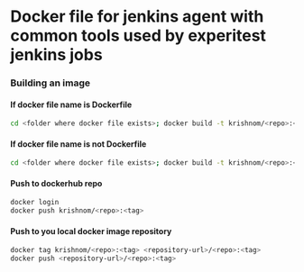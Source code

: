 # Docker file for jenkins agent with common tools used by experitest jenkins jobs

### Building an image
#### If docker file name is Dockerfile
```bash
cd <folder where docker file exists>; docker build -t krishnom/<repo>:<tag> .
```


#### If docker file name is not Dockerfile
```bash
cd <folder where docker file exists>; docker build -t krishnom/<repo>:<tag> -f <Dockerfile.name>
```


#### Push to dockerhub repo
```bash
docker login
docker push krishnom/<repo>:<tag>
```


#### Push to you local docker image repository
```bash
docker tag krishnom/<repo>:<tag> <repository-url>/<repo>:<tag>
docker push <repository-url>/<repo>:<tag> 
```